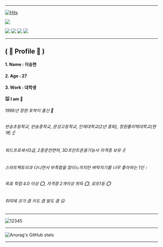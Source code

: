 * * * * *
[![Hits](https://hits.seeyoufarm.com/api/count/incr/badge.svg?url=https%3A%2F%2Fgithub.com%2Faz7900%2Fai-control&count_bg=%236B8E51&title_bg=%2345CCEB&icon=awesomelists.svg&icon_color=%23DB2D2D&title=Today&edge_flat=true)](https://hits.seeyoufarm.com)

<img src="https://img.shields.io/badge/My Favorites-FFCA28?style=flat-square&logo=firebase&logoColor=white"/>

<img src="https://img.shields.io/badge/Fashion-E34F26?style=flat-square&logo=logoColor=white"/></a>
<img src="https://img.shields.io/badge/Movie-1572B6?style=flat-square&logo=&logoColor=white"/></a>
<img src="https://img.shields.io/badge/Sports-F7DF1E?style=flat-square&logo=t&logoColor=white"/>
<img src="https://img.shields.io/badge/Golf-339933?style=flat-square&logo=&logoColor=white"/></a>
* * * * *

## ( 🥇 Profile 🥇 )


     
#### 1. Name : 이승현
#### 2. Age : 27
#### 3. Work : 대학생

####  :mouse: I am :nose:
###### 1996년 창원 토박이 출신 :boy:
###### 반송초등학교, 반송중학교, 문성고등학교, 인제대학교(2년 중퇴), 창원폴리텍대학교(현재) :point_up:
###### 워드프로세서3급, 2종운전면허, 3D프린트운용기능사 자격증 보유 :v:
###### 스마트팩토리과 다니면서 부족함을 많이느끼지만 벼락치기를 너무 좋아하는 1인 :droplet:
###### 목표 학점 4.0 이상 :o:, 자격증 2개이상 취득 :o:, 로또1등 :o:
###### 쥐띠에 코가 큼 키도 큼 발도 큼 :open_mouth:


* * * * *
![12345](https://user-images.githubusercontent.com/112447262/191141395-e503bc5e-236d-4449-813d-5425d43b6a8d.jpg)
* * * * *
![Anurag's GitHub stats](https://github-readme-stats.vercel.app/api?username=az7900&show_icons=true&theme=radical)
* * * * *
